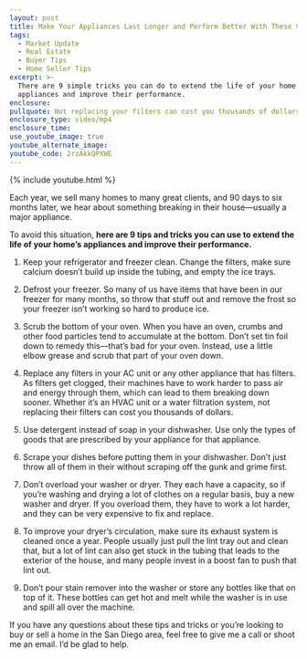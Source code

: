 ```yaml
---
layout: post
title: Make Your Appliances Last Longer and Perform Better With These 9 Tricks
tags:
  - Market Update
  - Real Estate
  - Buyer Tips
  - Home Seller Tips
excerpt: >-
  There are 9 simple tricks you can do to extend the life of your home’s
  appliances and improve their performance.
enclosure:
pullquote: Not replacing your filters can cost you thousands of dollars.
enclosure_type: video/mp4
enclosure_time:
use_youtube_image: true
youtube_alternate_image:
youtube_code: 2rzAkkQPXWE
---
```



{% include youtube.html %}

Each year, we sell many homes to many great clients, and 90 days to six months later, we hear about something breaking in their house—usually a major appliance.&nbsp;

To avoid this situation, **here are 9 tips and tricks you can use to extend the life of your home’s appliances and improve their performance.**&nbsp;

1. Keep your refrigerator and freezer clean. Change the filters, make sure calcium doesn’t build up inside the tubing, and empty the ice trays.&nbsp;

2. Defrost your freezer. So many of us have items that have been in our freezer for many months, so throw that stuff out and remove the frost so your freezer isn’t working so hard to produce ice.&nbsp;

3. Scrub the bottom of your oven. When you have an oven, crumbs and other food particles tend to accumulate at the bottom. Don’t set tin foil down to remedy this—that’s bad for your oven. Instead, use a little elbow grease and scrub that part of your oven down.&nbsp;

4. Replace any filters in your AC unit or any other appliance that has filters. As filters get clogged, their machines have to work harder to pass air and energy through them, which can lead to them breaking down sooner. Whether it’s an HVAC unit or a water filtration system, not replacing their filters can cost you thousands of dollars.&nbsp;

5. Use detergent instead of soap in your dishwasher. Use only the types of goods that are prescribed by your appliance for that appliance.&nbsp;

6. Scrape your dishes before putting them in your dishwasher. Don’t just throw all of them in their without scraping off the gunk and grime first.&nbsp;

7. Don’t overload your washer or dryer. They each have a capacity, so if you’re washing and drying a lot of clothes on a regular basis, buy a new washer and dryer. If you overload them, they have to work a lot harder, and they can be very expensive to fix and replace.&nbsp;

8. To improve your dryer’s circulation, make sure its exhaust system is cleaned once a year. People usually just pull the lint tray out and clean that, but a lot of lint can also get stuck in the tubing that leads to the exterior of the house, and many people invest in a boost fan to push that lint out.&nbsp;

9. Don’t pour stain remover into the washer or store any bottles like that on top of it. These bottles can get hot and melt while the washer is in use and spill all over the machine.&nbsp;

If you have any questions about these tips and tricks or you’re looking to buy or sell a home in the San Diego area, feel free to give me a call or shoot me an email. I’d be glad to help.
